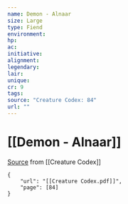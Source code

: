 ```yaml
---
name: Demon - Alnaar
size: Large
type: Fiend
environment: 
hp: 
ac: 
initiative: 
alignment: 
legendary: 
lair: 
unique: 
cr: 9
tags: 
source: "Creature Codex: 84"
url: ""
---
```

# [[Demon - Alnaar]]

[Source](zotero://open-pdf/library/items/NTNKJRHG?page=84) from [[Creature Codex]]

```pdf
{
	"url": "[[Creature Codex.pdf]]",
	"page": [84]
}
```

